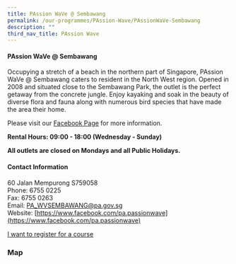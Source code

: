 ```yaml
---
title: PAssion WaVe @ Sembawang
permalink: /our-programmes/PAssion-Wave/PAssionWaVe-Sembawang
description: ""
third_nav_title: PAssion Wave
---
```

#### PAssion WaVe @ Sembawang


Occupying a stretch of a beach in the northern part of Singapore, PAssion WaVe @ Sembawang caters to resident in the North West region. Opened in 2008 and situated close to the Sembawang Park, the outlet is the perfect getaway from the concrete jungle. Enjoy kayaking and soak in the beauty of diverse flora and fauna along with numerous bird species that have made the area their home.

Please visit our [Facebook Page](https://www.facebook.com/pa.passionwave) for more information.

****Rental Hours: 09:00 - 18:00 (Wednesday - Sunday)****

****All outlets are closed on Mondays and all Public Holidays.****

#### Contact Information


60 Jalan Mempurong S759058  
Phone: 6755 0225  
Fax: 6755 0263  
Email: [PA\_WVSEMBAWANG@pa.gov.sg](mailto:PA_WVSEMBAWANG@pa.gov.sg)  
Website: [https://www.facebook.com/pa.passionwave](https://www.facebook.com/pa.passionwave)

[I want to register for a course](https://www.onepa.sg/)

### Map